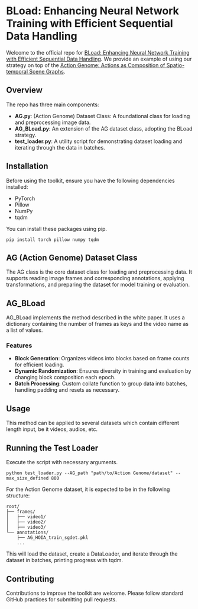 
# BLoad: Enhancing Neural Network Training with Efficient Sequential Data Handling

Welcome to the official repo for [BLoad: Enhancing Neural Network Training with Efficient Sequential Data Handling](https://arxiv.org/abs/2310.10879). We provide an example of using our strategy on top of the [Action Genome: Actions as Composition of Spatio-temporal Scene Graphs](https://arxiv.org/abs/1912.06992).

## Overview

The repo has three main components:

- **AG.py**: (Action Genome) Dataset Class: A foundational class for loading and preprocessing image data.
- **AG_BLoad.py**: An extension of the AG dataset class, adopting the BLoad strategy.
- **test_loader.py**: A utility script for demonstrating dataset loading and iterating through the data in batches.

## Installation

Before using the toolkit, ensure you have the following dependencies installed:
- PyTorch
- Pillow
- NumPy
- tqdm

You can install these packages using pip.

```
pip install torch pillow numpy tqdm
```

## AG (Action Genome) Dataset Class

The AG class is the core dataset class for loading and preprocessing data. It supports reading image frames and corresponding annotations, applying transformations, and preparing the dataset for model training or evaluation.

## AG_BLoad

AG_BLoad implements the method described in the white paper. It uses a dictionary containing the number of frames as keys and the video name as a list of values.

### Features

- **Block Generation**: Organizes videos into blocks based on frame counts for efficient loading.
- **Dynamic Randomization**: Ensures diversity in training and evaluation by changing block composition each epoch.
- **Batch Processing**: Custom collate function to group data into batches, handling padding and resets as necessary.

## Usage

This method can be applied to several datasets which contain different length input, be it videos, audios, etc.

## Running the Test Loader

Execute the script with necessary arguments.

```
python test_loader.py --AG_path "path/to/Action Genome/dataset" --max_size_defined 800
```

For the Action Genome dataset, it is expected to be in the following structure:
```
root/
├── frames/
│   ├── video1/
│   ├── video2/
│   ├── video3/
└── annotations/
    ├── AG_HOIA_train_sgdet.pkl
    ...
```


This will load the dataset, create a DataLoader, and iterate through the dataset in batches, printing progress with tqdm.

## Contributing

Contributions to improve the toolkit are welcome. Please follow standard GitHub practices for submitting pull requests.
